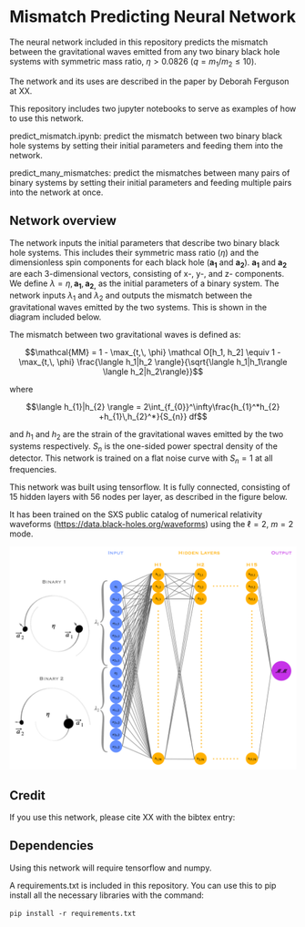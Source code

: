 # Mismatch Predicting Neural Network

The neural network included in this repository predicts the mismatch between the gravitational waves emitted from any two binary black hole systems with symmetric mass ratio, $\eta > 0.0826$ ($q=m_1 / m_2 \leq 10$).

The network and its uses are described in the paper by Deborah Ferguson at XX.

This repository includes two jupyter notebooks to serve as examples of how to use this network.

predict_mismatch.ipynb: predict the mismatch between two binary black hole systems by setting their initial parameters and feeding them into the network.

predict_many_mismatches: predict the mismatches between many pairs of binary systems by setting their initial parameters and feeding multiple pairs into the network at once.

## Network overview

The network inputs the initial parameters that describe two binary black hole systems.
This includes their symmetric mass ratio ($\eta$) and the dimensionless spin components for each black hole ($\mathbf{a_1}$ and $\mathbf{a_2}$).
$\mathbf{a_1}$ and $\mathbf{a_2}$ are each 3-dimensional vectors, consisting of x-, y-, and z- components.
We define $\lambda = \eta,\, \mathbf{a_{1}}, \, \mathbf{a_{2,}}$ as the initial parameters of a binary system.
The network inputs $\lambda_1$ and $\lambda_2$ and outputs the mismatch between the gravitational waves emitted by the two systems. This is shown in the diagram included below.

The mismatch between two gravitational waves is defined as:

$$\mathcal{MM} = 1 - \max_{t,\, \phi} \mathcal O[h_1, h_2]  \equiv  1 - \max_{t,\, \phi} \frac{\langle h_1|h_2 \rangle}{\sqrt{\langle h_1|h_1\rangle \langle h_2|h_2\rangle}}$$

where

$$\langle h_{1}|h_{2} \rangle = 2\int_{f_{0}}^\infty\frac{h_{1}^*h_{2} +h_{1}\,h_{2}^*}{S_{n}} df$$


and $h_1$ and $h_2$ are the strain of the gravitational waves emitted by the two systems respectively. 
$S_n$ is the one-sided power spectral density of the detector.
This network is trained on a flat noise curve with $S_n = 1$ at all frequencies.

This network was built using tensorflow. 
It is fully connected, consisting of 15 hidden layers with 56 nodes per layer, as described in the figure below.

It has been trained on the SXS public catalog of numerical relativity waveforms (https://data.black-holes.org/waveforms) using the $\ell = 2$, $m = 2$ mode.

<img src="nn_diagram.png" alt="neural network diagram" width="800"/>


## Credit

If you use this network, please cite XX with the bibtex entry:



## Dependencies

Using this network will require tensorflow and numpy. 

A requirements.txt is included in this repository. You can use this to pip install all the necessary libraries with the command:

`pip install -r requirements.txt`
